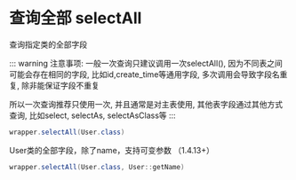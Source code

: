 # 查询全部 selectAll

查询指定类的全部字段

::: warning 注意事项:
一般一次查询只建议调用一次selectAll(), 
因为不同表之间可能会存在相同的字段, 比如id,create_time等通用字段, 多次调用会导致字段名重复, 除非能保证字段不重复


所以一次查询推荐只使用一次, 并且通常是对主表使用, 其他表字段通过其他方式查询, 比如select, selectAs, selectAsClass等
:::

```java
wrapper.selectAll(User.class)
```

User类的全部字段，除了name，支持可变参数 （1.4.13+）

```java
wrapper.selectAll(User.class, User::getName)
```